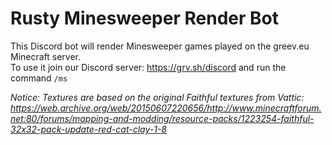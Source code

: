 # Rusty Minesweeper Render Bot

This Discord bot will render Minesweeper games played on the greev.eu Minecraft server.  
To use it join our Discord server: https://grv.sh/discord and run the command `/ms`

*Notice: Textures are based on the original Faithful textures from Vattic: https://web.archive.org/web/20150607220656/http://www.minecraftforum.net:80/forums/mapping-and-modding/resource-packs/1223254-faithful-32x32-pack-update-red-cat-clay-1-8*